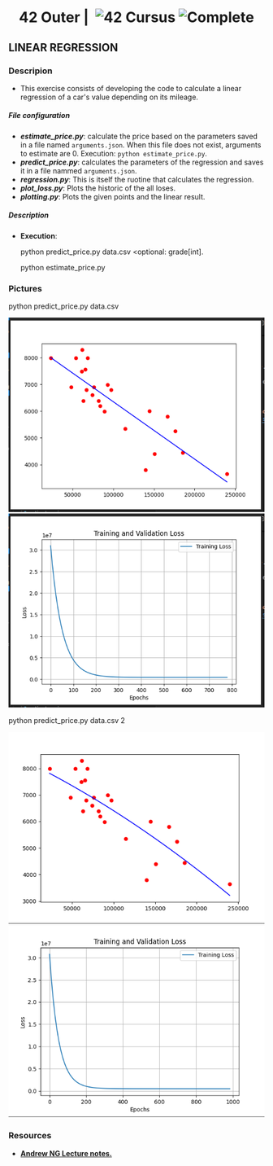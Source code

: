 <!--HEADER-->
<h1 align="center"> 42 Outer | 
 <picture>
  <source media="(prefers-color-scheme: dark)" srcset="https://cdn.simpleicons.org/42/white">
  <img alt="42" width=40 align="top" src="https://cdn.simpleicons.org/42/Black">
 </picture>
 Cursus 
 <img alt="Complete" src="https://raw.githubusercontent.com/Mqxx/GitHub-Markdown/main/blockquotes/badge/dark-theme/complete.svg">
</h1>
<!--FINISH HEADER-->

## LINEAR REGRESSION

### Descripion
- This exercise consists of developing the code to calculate a linear regression of a car's value depending on its mileage.

##### File configuration
- **_estimate_price.py_**: calculate the price based on the parameters saved in a file named `arguments.json`. When this file does not exist, arguments to estimate are 0. Execution: `python estimate_price.py`.
- **_predict_price.py_**: calculates the parameters of the regression and saves it in a file nammed `arguments.json`.
- **_regression.py_**: This is itself the ruotine that calculates the regression.
- **_plot_loss.py_**: Plots the historic of the all loses.
- **_plotting.py_**: Plots the given points and the linear result.



##### Description
- **Execution**: 
    
    python predict_price.py data.csv <optional: grade[int].

    python estimate_price.py

### Pictures
 python predict_price.py data.csv
<p>
  <img src="./pictures/Screenshot from 2025-02-21 16-22-58.png">
  <img src="./pictures/Screenshot from 2025-02-21 16-23-10.png">
</p>
 python predict_price.py data.csv 2
<p>
  <img src="./pictures/Screenshot from 2025-02-21 17-08-34.png">
  <img src="./pictures/Screenshot from 2025-02-21 17-08-42.png">
</p>

### Resources

* **[Andrew NG Lecture notes.](https://sgfin.github.io/files/notes/CS229_Lecture_Notes.pdf)**


